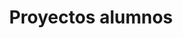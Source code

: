 ---
layout: project
title: "Proyectos alumnos"
description: "Proyectos integradores y terminales, disponibles para alumnos de la Universidad Autónoma Metropolitana"
header-img: "img/portadas/p7.jpg"
category: project1
---